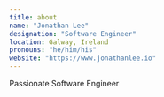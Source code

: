 ```yaml
---
title: about
name: "Jonathan Lee"
designation: "Software Engineer"
location: Galway, Ireland
pronouns: "he/him/his"
website: "https://www.jonathanlee.io"
---
```


Passionate Software Engineer
